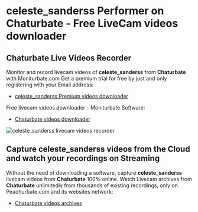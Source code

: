 # celeste_sanderss Performer on Chaturbate - Free LiveCam videos downloader

## Chaturbate Live Videos Recorder

Monitor and record livecam videos of **celeste_sanderss** from **Chaturbate** with Moniturbate.com
Get a premium trial for free by just and only registering with your Email address:
* [celeste_sanderss Premium videos downloader](https://moniturbate.com/request-demo-licence-key.html)

Free livecam videos downloader - Moniturbate Software:
* [Chaturbate videos downloader](https://moniturbate.com/moniturbate-download-software.html)

![celeste_sanderss livecam videos recorder](https://peachurnet.com/templates/moniturbate-software.png)


## Capture celeste_sanderss videos from the Cloud and watch your recordings on Streaming

Without the need of downloading a software, capture **celeste_sanderss** livecam videos from **Chaturbate** 100% online.
Watch Livecam archives from **Chaturbate** unlimitedly from thousands of existing recordings, only on Peachurbate.com and its websites network:
* [Chaturbate videos archives](https://peachurnet.com/)